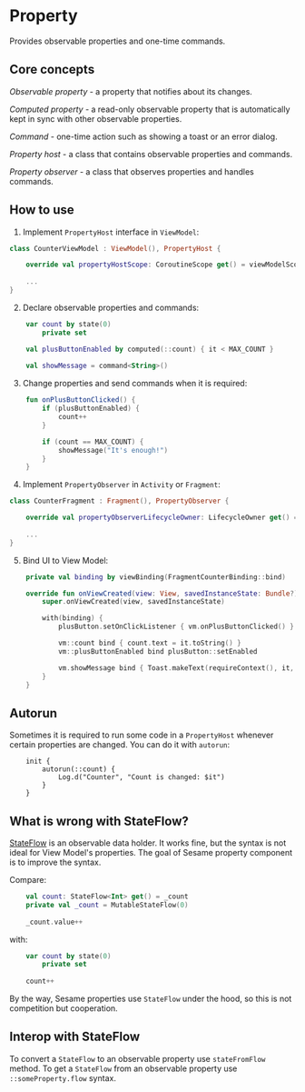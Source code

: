 # Property

Provides observable properties and one-time commands.

## Core concepts

*Observable property* - a property that notifies about its changes.

*Computed property* - a read-only observable property that is automatically kept in sync with other observable properties.

*Command* - one-time action such as showing a toast or an error dialog.

*Property host* - a class that contains observable properties and commands.

*Property observer* - a class that observes properties and handles commands.

## How to use

1. Implement `PropertyHost` interface in `ViewModel`:

```kotlin
class CounterViewModel : ViewModel(), PropertyHost {

    override val propertyHostScope: CoroutineScope get() = viewModelScope
    
    ...
}
```

2. Declare observable properties and commands:

```kotlin
    var count by state(0)
        private set

    val plusButtonEnabled by computed(::count) { it < MAX_COUNT }
    
    val showMessage = command<String>()
```

3. Change properties and send commands when it is required:
```kotlin
    fun onPlusButtonClicked() {
        if (plusButtonEnabled) {
            count++
        }

        if (count == MAX_COUNT) {
            showMessage("It's enough!")
        }
    }
```

4. Implement `PropertyObserver` in `Activity` or `Fragment`:
```kotlin
class CounterFragment : Fragment(), PropertyObserver {

    override val propertyObserverLifecycleOwner: LifecycleOwner get() = viewLifecycleOwner
    
    ...
}
```

5. Bind UI to View Model:
```kotlin
    private val binding by viewBinding(FragmentCounterBinding::bind)

    override fun onViewCreated(view: View, savedInstanceState: Bundle?) {
        super.onViewCreated(view, savedInstanceState)

        with(binding) {
            plusButton.setOnClickListener { vm.onPlusButtonClicked() }

            vm::count bind { count.text = it.toString() }
            vm::plusButtonEnabled bind plusButton::setEnabled

            vm.showMessage bind { Toast.makeText(requireContext(), it, Toast.LENGTH_SHORT).show() }
        }
    }
```

## Autorun
Sometimes it is required to run some code in a `PropertyHost` whenever certain properties are changed. You can do it with `autorun`:

```
    init {
        autorun(::count) {
            Log.d("Counter", "Count is changed: $it")
        }
    }
```

## What is wrong with StateFlow?
[StateFlow](https://kotlin.github.io/kotlinx.coroutines/kotlinx-coroutines-core/kotlinx.coroutines.flow/-state-flow/) is an observable data holder. It works fine, but the syntax is not ideal for View Model's properties. The goal of Sesame property component is to improve the syntax.

Compare:
```kotlin
    val count: StateFlow<Int> get() = _count
    private val _count = MutableStateFlow(0)
    
    _count.value++
```

with:
```kotlin
    var count by state(0)
        private set
    
    count++
```

By the way, Sesame properties use `StateFlow` under the hood, so this is not competition but cooperation.

## Interop with StateFlow
To convert a `StateFlow` to an observable property use `stateFromFlow` method.
To get a `StateFlow` from an observable property use `::someProperty.flow` syntax.